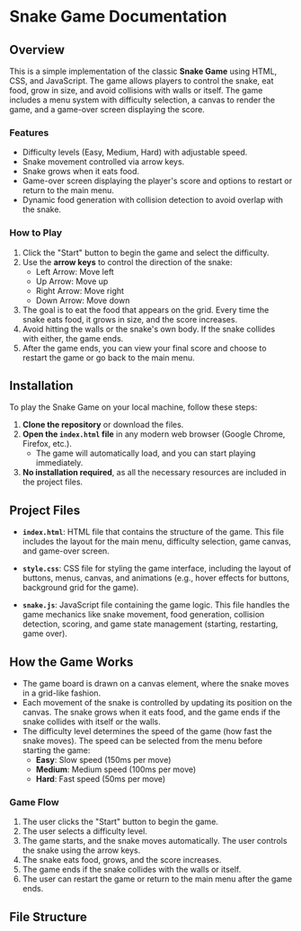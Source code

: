 # Snake Game Documentation

## Overview
This is a simple implementation of the classic **Snake Game** using HTML, CSS, and JavaScript. The game allows players to control the snake, eat food, grow in size, and avoid collisions with walls or itself. The game includes a menu system with difficulty selection, a canvas to render the game, and a game-over screen displaying the score.

### Features
- Difficulty levels (Easy, Medium, Hard) with adjustable speed.
- Snake movement controlled via arrow keys.
- Snake grows when it eats food.
- Game-over screen displaying the player's score and options to restart or return to the main menu.
- Dynamic food generation with collision detection to avoid overlap with the snake.

### How to Play
1. Click the "Start" button to begin the game and select the difficulty.
2. Use the **arrow keys** to control the direction of the snake:
   - Left Arrow: Move left
   - Up Arrow: Move up
   - Right Arrow: Move right
   - Down Arrow: Move down
3. The goal is to eat the food that appears on the grid. Every time the snake eats food, it grows in size, and the score increases.
4. Avoid hitting the walls or the snake's own body. If the snake collides with either, the game ends.
5. After the game ends, you can view your final score and choose to restart the game or go back to the main menu.

## Installation

To play the Snake Game on your local machine, follow these steps:

1. **Clone the repository** or download the files.
2. **Open the `index.html` file** in any modern web browser (Google Chrome, Firefox, etc.).
   - The game will automatically load, and you can start playing immediately.
3. **No installation required**, as all the necessary resources are included in the project files.

## Project Files

- **`index.html`**: HTML file that contains the structure of the game. This file includes the layout for the main menu, difficulty selection, game canvas, and game-over screen.
  
- **`style.css`**: CSS file for styling the game interface, including the layout of buttons, menus, canvas, and animations (e.g., hover effects for buttons, background grid for the game).
  
- **`snake.js`**: JavaScript file containing the game logic. This file handles the game mechanics like snake movement, food generation, collision detection, scoring, and game state management (starting, restarting, game over).

## How the Game Works

- The game board is drawn on a canvas element, where the snake moves in a grid-like fashion.
- Each movement of the snake is controlled by updating its position on the canvas. The snake grows when it eats food, and the game ends if the snake collides with itself or the walls.
- The difficulty level determines the speed of the game (how fast the snake moves). The speed can be selected from the menu before starting the game:
  - **Easy**: Slow speed (150ms per move)
  - **Medium**: Medium speed (100ms per move)
  - **Hard**: Fast speed (50ms per move)

### Game Flow
1. The user clicks the "Start" button to begin the game.
2. The user selects a difficulty level.
3. The game starts, and the snake moves automatically. The user controls the snake using the arrow keys.
4. The snake eats food, grows, and the score increases.
5. The game ends if the snake collides with the walls or itself.
6. The user can restart the game or return to the main menu after the game ends.

## File Structure

